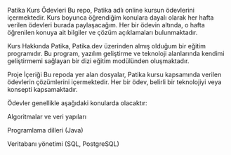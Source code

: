 Patika Kurs Ödevleri
Bu repo, Patika adlı online kursun ödevlerini içermektedir. Kurs boyunca öğrendiğim konulara dayalı olarak her hafta verilen ödevleri burada paylaşacağım. Her bir ödevin altında, o hafta öğrenilen konuya ait bilgiler ve çözüm açıklamaları bulunmaktadır.

Kurs Hakkında
Patika, Patika.dev üzerinden almış olduğum bir eğitim programıdır. Bu program, yazılım geliştirme ve teknoloji alanlarında kendimi geliştirmemi sağlayan bir dizi eğitim modülünden oluşmaktadır.

Proje İçeriği
Bu repoda yer alan dosyalar, Patika kursu kapsamında verilen ödevlerin çözümlerini içermektedir. Her bir ödev, belirli bir teknolojiyi veya konsepti kapsamaktadır.

Ödevler genellikle aşağıdaki konularda olacaktır:

Algoritmalar ve veri yapıları

Programlama dilleri (Java)

Veritabanı yönetimi (SQL, PostgreSQL)



